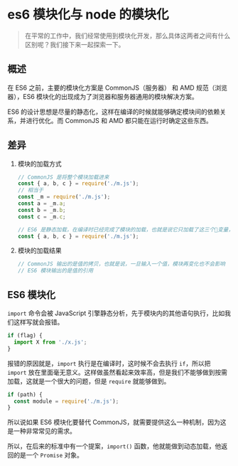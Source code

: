 # es6 模块化与 node 的模块化

> 在平常的工作中，我们经常使用到模块化开发，那么具体这两者之间有什么区别呢？我们接下来一起探索一下。

## 概述

在 ES6 之前，主要的模块化方案是 CommonJS（服务器） 和 AMD 规范（浏览器），ES6 模块化的出现成为了浏览器和服务器通用的模块解决方案。

ES6 的设计思想是尽量的静态化，这样在编译的时候就能够确定模块间的依赖关系，并进行优化。而 CommonJS 和 AMD 都只能在运行时确定这些东西。

## 差异

1. 模块的加载方式

   ```js
   // CommonJS 是将整个模块加载进来
   const { a, b, c } = require('./m.js');
   // 相当于
   const _m = require('./m.js');
   const a = _m.a;
   const b = _m.b;
   const c = _m.c;

   // ES6 是静态加载，在编译时已经完成了模块的加载，也就是说它只加载了这三个变量，其他的都没有加载
   const { a, b, c } = require('./m.js');
   ```

2. 模块的加载结果

   ```js
   // CommonJS 输出的是值的拷贝，也就是说，一旦输入一个值，模块再变化也不会影响
   // ES6 模块输出的是值的引用
   ```

## ES6 模块化

`import` 命令会被 JavaScript 引擎静态分析，先于模块内的其他语句执行，比如我们这样写就会报错。

```js
if (flag) {
  import X from './x.js';
}
```

报错的原因就是，`import` 执行是在编译时，这时候不会去执行 `if`，所以把 `import` 放在里面毫无意义。这样做虽然看起来效率高，但是我们不能够做到按需加载，这就是一个很大的问题，但是 `require` 就能够做到。

```js
if (path) {
  const module = require('./m.js');
}
```

所以说如果 ES6 模块化要替代 CommonJS，就需要提供这么一种机制，因为这是一种非常常见的需求。

所以，在后来的标准中有一个提案，`import()` 函数，他就能做到动态加载，他返回的是一个 `Promise` 对象。
